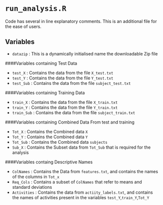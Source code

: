 # `run_analysis.R`

Code has several in line explanatory comments.
This is an additional file for the ease of users.

## Variables

* `datazip` : This is a dynamically initialised name the downloadable Zip file

####Variables containing Test Data
* `test_X` : Contains the data from the file `X_test.txt`
* `test_Y` : Contains the data from the file `Y_test.txt`
* `test_Sub` : Contains the data from the file `subject_test.txt`

####Variables containing Training Data
* `train_X` : Contains the data from the file `X_train.txt`
* `train_Y` : Contains the data from the file `Y_train.txt`
* `train_Sub` : Contains the data from the file `subject_train.txt`

####Variables containing Combined Data 
From test and training
* `Tot_X` : Contains the Combined data `X`
* `Tot_Y` : Contains the Combined data `Y`
* `Tot_Sub` : Contains the Combined data `subjects`
* `Sub_X` : Contains the Subset data from `Tot_Sub` that is required for the analysis

####Variables containg Descriptive Names
* `ColNames` : Contains the Data from `features.txt`, and contains the names of the columns in `Tot_x`
* `Req_Cols` : Contains a subset of `ColNames` that refer to means and standard deviations
* `Activities` : Contains the data from `actiity_labels.txt`, and contains the names of activities present in the variables `test_Y`,`train_Y`,`Tot_Y`
